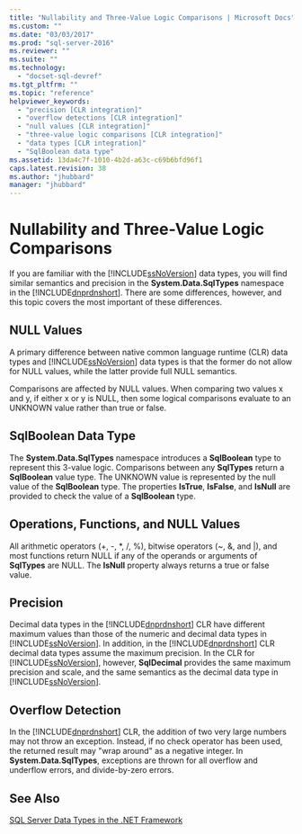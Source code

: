 ```yaml
---
title: "Nullability and Three-Value Logic Comparisons | Microsoft Docs"
ms.custom: ""
ms.date: "03/03/2017"
ms.prod: "sql-server-2016"
ms.reviewer: ""
ms.suite: ""
ms.technology: 
  - "docset-sql-devref"
ms.tgt_pltfrm: ""
ms.topic: "reference"
helpviewer_keywords: 
  - "precision [CLR integration]"
  - "overflow detections [CLR integration]"
  - "null values [CLR integration]"
  - "three-value logic comparisons [CLR integration]"
  - "data types [CLR integration]"
  - "SqlBoolean data type"
ms.assetid: 13da4c7f-1010-4b2d-a63c-c69b6bfd96f1
caps.latest.revision: 38
ms.author: "jhubbard"
manager: "jhubbard"
---
```

# Nullability and Three-Value Logic Comparisons
  If you are familiar with the [!INCLUDE[ssNoVersion](../../a9notintoc/includes/ssnoversion-md.md)] data types, you will find similar semantics and precision in the **System.Data.SqlTypes** namespace in the [!INCLUDE[dnprdnshort](../../a9retired/includes/dnprdnshort-md.md)]. There are some differences, however, and this topic covers the most important of these differences.  
  
## NULL Values  
 A primary difference between native common language runtime (CLR) data types and [!INCLUDE[ssNoVersion](../../a9notintoc/includes/ssnoversion-md.md)] data types is that the former do not allow for NULL values, while the latter provide full NULL semantics.  
  
 Comparisons are affected by NULL values. When comparing two values x and y, if either x or y is NULL, then some logical comparisons evaluate to an UNKNOWN value rather than true or false.  
  
## SqlBoolean Data Type  
 The **System.Data.SqlTypes** namespace introduces a **SqlBoolean** type to represent this 3-value logic. Comparisons between any **SqlTypes** return a **SqlBoolean** value type. The UNKNOWN value is represented by the null value of the **SqlBoolean** type. The properties **IsTrue**, **IsFalse**, and **IsNull** are provided to check the value of a **SqlBoolean** type.  
  
## Operations, Functions, and NULL Values  
 All arithmetic operators (+, -, \*, /, %), bitwise operators (~, &, and |), and most functions return NULL if any of the operands or arguments of **SqlTypes** are NULL. The **IsNull** property always returns a true or false value.  
  
## Precision  
 Decimal data types in the [!INCLUDE[dnprdnshort](../../a9retired/includes/dnprdnshort-md.md)] CLR have different maximum values than those of the numeric and decimal data types in [!INCLUDE[ssNoVersion](../../a9notintoc/includes/ssnoversion-md.md)]. In addition, in the [!INCLUDE[dnprdnshort](../../a9retired/includes/dnprdnshort-md.md)] CLR decimal data types assume the maximum precision. In the CLR for [!INCLUDE[ssNoVersion](../../a9notintoc/includes/ssnoversion-md.md)], however, **SqlDecimal** provides the same maximum precision and scale, and the same semantics as the decimal data type in [!INCLUDE[ssNoVersion](../../a9notintoc/includes/ssnoversion-md.md)].  
  
## Overflow Detection  
 In the [!INCLUDE[dnprdnshort](../../a9retired/includes/dnprdnshort-md.md)] CLR, the addition of two very large numbers may not throw an exception. Instead, if no check operator has been used, the returned result may "wrap around" as a negative integer. In **System.Data.SqlTypes**, exceptions are thrown for all overflow and underflow errors, and divide-by-zero errors.  
  
## See Also  
 [SQL Server Data Types in the .NET Framework](../../relational-databases/clr-integration-database-objects-types-net-framework/sql-server-data-types-in-the-.net-framework.md)  
  
  